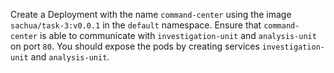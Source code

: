 Create a Deployment with the name `command-center` using the image  
`sachua/task-3:v0.0.1` in the `default` namespace.
Ensure that `command-center` is able to communicate with `investigation-unit` and `analysis-unit` on port `80`.
You should expose the pods by creating services `investigation-unit` and `analysis-unit`.
